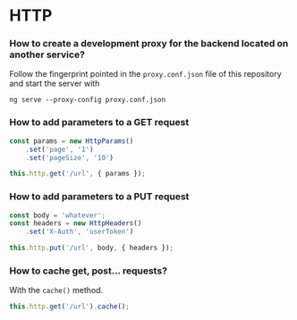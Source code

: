 # HTTP

### How to create a development proxy for the backend located on another service?
Follow the fingerprint pointed in the `proxy.conf.json` file of this
repository and start the server with
```shell script
ng serve --proxy-config proxy.conf.json
```

### How to add parameters to a GET request
```javascript
const params = new HttpParams()
    .set('page', '1')
    .set('pageSize', '10')

this.http.get('/url', { params });
```

### How to add parameters to a PUT request
```javascript
const body = 'whatever';
const headers = new HttpHeaders()
    .set('X-Auth', 'userToken')

this.http.put('/url', body, { headers });
```

### How to cache get, post... requests?
With the `cache()` method.
```javascript
this.http.get('/url').cache();
```
